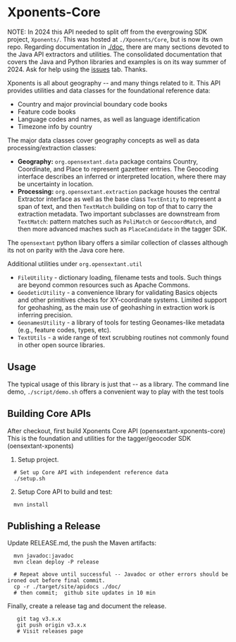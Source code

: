 # Xponents-Core
NOTE: In 2024 this API needed to split off from the evergrowing SDK project, `Xponents/`. 
This was hosted at `./Xponents/Core`, but is now its own repo.  Regarding documentation in [./doc](./doc), there are many sections devoted to the Java API extractors and utilities.  The consolidated documentation that covers the Java and Python libraries and examples is on its way summer of 2024.  Ask for help using the [issues](https://github.com/OpenSextant/Xponents-Core/issues) tab. Thanks.

Xponents is all about geography -- and many things related to it. This API provides
utilities and data classes for the foundational reference data:

- Country and major provincial boundary code books
- Feature code books
- Language codes and names, as well as language identification
- Timezone info by country

The major data classes cover geography concepts as well as data processing/extraction classes:

- **Geography:**  `org.opensextant.data` package contains Country, Coordinate, and Place to represent gazetteer entries.
  The Geocoding interface describes an inferred or interpreted location, where there may be uncertainty in location.
- **Processing:** `org.opensextant.extraction` package houses the central Extractor interface as well as the base class
  `TextEntity` to represent a span of text, and then `TextMatch` building on top of that to carry the extraction 
   metadata.  Two important subclasses are downstream from `TextMatch`:  pattern matches such as `PoliMatch` or `GeocoordMatch`, 
   and then more advanced maches such as `PlaceCandidate` in the tagger SDK. 

The `opensextant` python libary offers a similar collection of classes although its not on parity with the Java core here.

Additional utilities under `org.opensextant.util`

* `FileUtility` - dictionary loading, filename tests and tools.  Such things are beyond common resources such as Apache Commons. 
* `GeodeticUtility` - a convenience library for validating Basics objects and other primitives checks for XY-coordinate systems. 
  Limited support for geohashing, as the main use of geohashing in extraction work is inferring precision.
* `GeonamesUtility` - a library of tools for testing Geonames-like metadata (e.g., feature codes, types, etc). 
* `TextUtils` - a wide range of text scrubbing routines not commonly found in other open source libraries.

## Usage

The typical usage of this library is just that -- as a library.  The command line demo, `./script/demo.sh` offers
a convenient way to play with the test tools

## Building Core APIs 

After checkout, first build Xponents Core API (opensextant-xponents-core)
This is the foundation and utilities for the tagger/geocoder SDK (oensextant-xponents)

1. Setup project.

```
  # Set up Core API with independent reference data
  ./setup.sh

```

2. Setup Core API to build and test:

```
  mvn install
```

## Publishing a Release

Update RELEASE.md, the push the Maven artifacts:

```
  mvn javadoc:javadoc
  mvn clean deploy -P release
  
  # Repeat above until successful -- Javadoc or other errors should be ironed out before final commit.
  cp -r ./target/site/apidocs ./doc/
  # then commit;  github site updates in 10 min
```

Finally, create a release tag and document the release.

```shell
   git tag v3.x.x 
   git push origin v3.x.x 
   # Visit releases page
```

